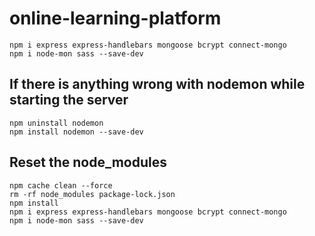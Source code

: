 # online-learning-platform

```
npm i express express-handlebars mongoose bcrypt connect-mongo
npm i node-mon sass --save-dev
```

## If there is anything wrong with nodemon while starting the server

```
npm uninstall nodemon
npm install nodemon --save-dev
```

## Reset the node_modules

```
npm cache clean --force
rm -rf node_modules package-lock.json
npm install
npm i express express-handlebars mongoose bcrypt connect-mongo
npm i node-mon sass --save-dev
```